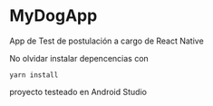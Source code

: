 # MyDogApp
App de Test de postulación a cargo de React Native

No olvidar instalar depencencias con
```
yarn install
```
proyecto testeado en Android Studio
